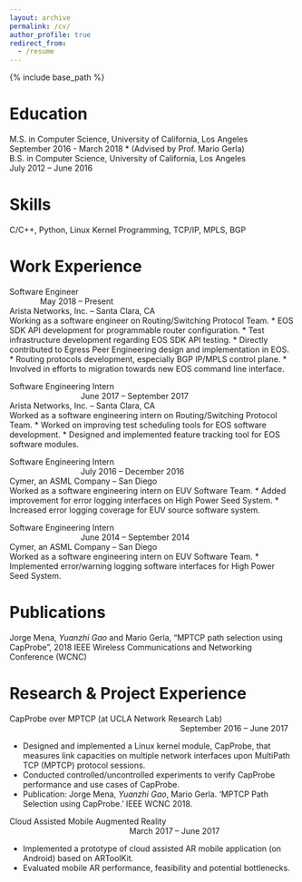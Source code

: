 ```yaml
---
layout: archive
permalink: /cv/
author_profile: true
redirect_from:
  - /resume
---
```


{% include base_path %}

Education
======
M.S. in Computer Science, University of California, Los Angeles &emsp;&emsp;&emsp;&emsp;&emsp; September 2016 - March 2018
    * (Advised by Prof. Mario Gerla) <br/>
B.S. in Computer Science, University of California, Los Angeles &emsp;&emsp;&emsp;&emsp;&emsp; July 2012 – June 2016

Skills
======
C/C++, Python, Linux Kernel Programming, TCP/IP, MPLS, BGP

Work Experience
======
Software Engineer &emsp; &emsp; &emsp; &emsp; &emsp; &emsp; &emsp; &emsp; &emsp; &emsp; &emsp; &emsp; &emsp; &emsp; &emsp; &emsp; &emsp; &emsp; &emsp; &emsp; &emsp; &emsp; &emsp; &emsp; May 2018 – Present <br/>
Arista Networks, Inc. – Santa Clara, CA <br/>
Working as a software engineer on Routing/Switching Protocol Team.
    * EOS SDK API development for programmable router configuration.
    * Test infrastructure development regarding EOS SDK API testing.
    * Directly contributed to Egress Peer Engineering design and implementation in EOS.
    * Routing protocols development, especially BGP IP/MPLS control plane.
    * Involved in efforts to migration towards new EOS command line interface.

Software Engineering Intern &emsp; &emsp; &emsp; &emsp; &emsp; &emsp; &emsp; &emsp; &emsp; &emsp; &emsp; &emsp; &emsp; &emsp; &emsp; &emsp; &emsp; &emsp; &emsp; &emsp; &emsp; &emsp; &emsp; &emsp; June 2017 – September 2017<br/>
Arista Networks, Inc.  – Santa Clara, CA<br/>
Worked as a software engineering intern on Routing/Switching Protocol Team.
    * Worked on improving test scheduling tools for EOS software development.
    * Designed and implemented feature tracking tool for EOS software modules.

Software Engineering Intern &emsp; &emsp; &emsp; &emsp; &emsp; &emsp; &emsp; &emsp; &emsp; &emsp; &emsp; &emsp; &emsp; &emsp; &emsp; &emsp; &emsp; &emsp; &emsp; &emsp; &emsp; &emsp; &emsp; &emsp; July 2016 – December 2016<br/>
Cymer, an ASML Company – San Diego<br/>
Worked as a software engineering intern on EUV Software Team.
    * Added improvement for error logging interfaces on High Power Seed System.
    * Increased error logging coverage for EUV source software system.

Software Engineering Intern &emsp; &emsp; &emsp; &emsp; &emsp; &emsp; &emsp; &emsp; &emsp; &emsp; &emsp; &emsp; &emsp; &emsp; &emsp; &emsp; &emsp; &emsp; &emsp; &emsp; &emsp; &emsp; &emsp; &emsp; June 2014 – September 2014<br/>
Cymer, an ASML Company – San Diego<br/>
Worked as a software engineering intern on EUV Software Team.
    * Implemented error/warning logging software interfaces for High Power Seed System.

Publications
======
Jorge Mena, *Yuanzhi Gao* and Mario Gerla, “MPTCP path selection using CapProbe”, 2018 IEEE Wireless Communications and Networking Conference (WCNC)

Research & Project Experience
======
CapProbe over MPTCP  (at UCLA Network Research Lab)&emsp; &emsp; &emsp; &emsp; &emsp; &emsp; &emsp; &emsp; &emsp; &emsp; &emsp; &emsp; &emsp; &emsp; &emsp; &emsp; &emsp; &emsp; &emsp; &emsp; &emsp; &emsp; &emsp; &emsp;September 2016 – June 2017<br/>
* Designed and implemented a Linux kernel module, CapProbe, that measures link capacities on multiple network interfaces upon MultiPath TCP (MPTCP) protocol sessions.
* Conducted controlled/uncontrolled experiments to verify CapProbe performance and use cases of CapProbe.
* Publication: Jorge Mena, *Yuanzhi Gao*, Mario Gerla. ‘MPTCP Path Selection using CapProbe.’ IEEE WCNC 2018.

Cloud Assisted Mobile Augmented Reality&emsp; &emsp; &emsp; &emsp; &emsp; &emsp; &emsp; &emsp; &emsp; &emsp; &emsp; &emsp; &emsp; &emsp; &emsp; &emsp; &emsp; &emsp; &emsp; &emsp; &emsp; &emsp; &emsp; &emsp;March 2017 – June 2017<br/>
* Implemented a prototype of cloud assisted AR mobile application (on Android) based on ARToolKit.
* Evaluated mobile AR performance, feasibility and potential bottlenecks.
